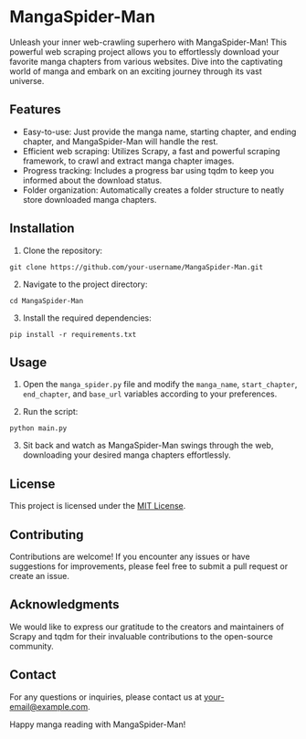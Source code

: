 # MangaSpider-Man

Unleash your inner web-crawling superhero with MangaSpider-Man! This powerful web scraping project allows you to effortlessly download your favorite manga chapters from various websites. Dive into the captivating world of manga and embark on an exciting journey through its vast universe.

## Features

- Easy-to-use: Just provide the manga name, starting chapter, and ending chapter, and MangaSpider-Man will handle the rest.
- Efficient web scraping: Utilizes Scrapy, a fast and powerful scraping framework, to crawl and extract manga chapter images.
- Progress tracking: Includes a progress bar using tqdm to keep you informed about the download status.
- Folder organization: Automatically creates a folder structure to neatly store downloaded manga chapters.

## Installation

1. Clone the repository:

```shell
git clone https://github.com/your-username/MangaSpider-Man.git
```

2. Navigate to the project directory:

```shell
cd MangaSpider-Man
```

3. Install the required dependencies:

```shell
pip install -r requirements.txt
```

## Usage

1. Open the `manga_spider.py` file and modify the `manga_name`, `start_chapter`, `end_chapter`, and `base_url` variables according to your preferences.

2. Run the script:

```shell
python main.py
```

3. Sit back and watch as MangaSpider-Man swings through the web, downloading your desired manga chapters effortlessly.

## License

This project is licensed under the [MIT License](LICENSE).

## Contributing

Contributions are welcome! If you encounter any issues or have suggestions for improvements, please feel free to submit a pull request or create an issue.

## Acknowledgments

We would like to express our gratitude to the creators and maintainers of Scrapy and tqdm for their invaluable contributions to the open-source community.

## Contact

For any questions or inquiries, please contact us at [your-email@example.com](mailto:your-email@example.com).

Happy manga reading with MangaSpider-Man!
